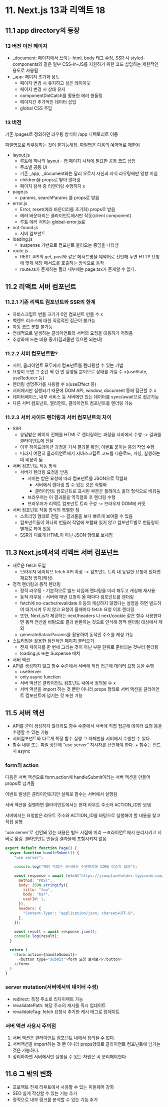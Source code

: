# 11. Next.js 13과 리액트 18

## 11.1 app directory의 등장

### 13 버전 이전 페이지
- _document: 페이지에서 쓰이는 html, body 태그 수정, SSR 시 styled-components와 같은 일부 CSS-in-JS를 지원하기 위한 코드 삽입하는 제한적인 용도로 사용됨
- _app: 페이지 초기화 용도
  - 페이지 변경 시 유지하고 싶은 레이아웃
  - 페이지 변경 시 상태 유지
  - componentDidCatch를 활용한 에러 핸들링
  - 페이지간 추가적인 데이터 삽입
  - global CSS 주입

### 13 버전
기존 /pages로 정의하던 라우팅 방식이 /app 디렉토리로 이동 

파일명으로 라우팅하는 것이 불가능해짐. 파일명은 다음의 예약어로 제한됨

- layout.js
    - 루트에 하나의 layout - 웹 페이지 시작에 필요한 공통 코드 삽입
    - 주소별 공통 UI
    - 기존 _app, _document와는 달리 오로지 자신과 자식 라우팅에만 영향 미침
    - children을 props로 받아 렌더링
    - 페이지 탐색 중 리렌더링 수행하지 x
- page.js
  - params, searchParams 를 props로 받음
- error.js
  - Error, reset(에러 바운더리를 초기화) props로 받음
  - 에러 바운더리는 클라이언트에서만 작동(client component)
  - 루트 에러 처리는 global-error.js로
- not-found.js
  - 서버 컴포넌트
- loading.js
  - suspense 기반으로 컴포넌트 불러오는 중임을 나타냄
- route.js
  - REST API의 get, post와 같은 메서드명을 예약어로 선언해 두면 HTTP 요청에 맞게 해당 메서드를 호출하는 방식으로 동작
  - route.ts가 존재하는 폴더 내부에는 page.tsx가 존재할 수 없다.

## 11.2  리액트 서버 컴포넌트
### 11.2.1 기존 리액트 컴포넌트와 SSR의 한계
  - 자바스크립트 번들 크기가 0인 컴포넌트 만들 수 x
  - 백엔드 리소스에 대한 직접적인 접근이 불가능
  - 자동 코드 분할 불가능
  - 연쇄적으로 발생하는 클라이언트와 서버의 요청을 대응하기 어려움
  - 추상화에 드는 비용 증가(결과물만 있으면 되는데)
### 11.2.2 서버 컴포넌트란?
  - 서버, 클라이언트 모두에서 컴포넌트를 렌더링할 수 있는 기법
  - 요청이 오면 그 순간 딱 한 번 실행될 뿐이므로 상태를 가질 수 x(useState, useReducer 등)
  - 렌더링 생명주기를 사용할 수 x(useEffect 등)
  - 서버에서만 실행되기 때문에 DOM API, window, document 등에 접근할 수 x
  - 데이터베이스, 내부 서비스 등 서버에만 있는 데이터를 sync/await으로 접근가능
  - 다른 서버 컴포넌트, 엘리먼트, 클라이언트 컴포넌트를 렌더링 가능
### 11.2.3 서버 사이드 렌더링과 서버 컴포넌트의 차이
  - SSR
    - 응답받은 페이지 전체를 HTML로 렌더링하는 과정을 서버에서 수행 -> 결과를 클라이언트에 전달
    - 이후 하이드레이션 과정을 거쳐 결과물 확인, 이벤트 붙이는 등의 작업 수행
    - 따라서 여전히 클라이언트에서 자바스크립트 코드를 다운로드, 파싱, 실행하는 데 비용이 듦
- 서버 컴포넌트 작동 방식
  - 서버가 렌더링 요청을 받음
    - 서버는 받은 요청에 따라 컴포넌트를 JSON으로 직렬화
      - 서버에서 렌더링 할 수 있는 것은 직렬화
      - 클라이언트 컴포넌트로 표시된 부분은 플레이스 홀더 형식으로 비워둠
    - 브라우저는 이 결과물을 역직렬화 후 렌더링 수행
    - 브라우저가 리액트 컴포넌트 트리 구성 -> 브라우저 DOM에 커밋
- 서버 컴포넌트 작동 방식의 특별한 점
  - 스트리밍 형태로 전달 -> 결과물을 보다 빠르게 보여줄 수 있음
  - 컴포넌트들이 하나의 번들러 작업에 포함돼 있지 않고 컴포넌트별로 번들링이 별개로 되어 있음
  - SSR과 다르게 HTML이 아닌 JSON 형태로 보내짐
## 11.3 Next.js에서의 리액트 서버 컴포넌트
- 새로운 fetch 도입
  - 브라우저 네이티브 fetch API 확장 -> 컴포넌트 트리 내 동일한 요청이 있다면 재요청 방지(캐싱)
- 정적 렌더링과 동적 렌더링
  - 정적 라우팅 - 기본적으로 빌드 타임에 렌더링을 미리 해두고 캐싱해 재사용
  - 동적 라우팅 - 서버에 매번 요청이 올 때마다 컴포넌트를 렌더링
  - fetch에 no-cache/revalidate 0 등의 캐싱하지 않겠다는 설정을 하면 빌드하여 대기시켜 두지 않고 요청이 올때마다 fetch 요청 이후 렌더링
  - 또한, Next.js가 제공하는 next/headers 나 next/cookie 같은 함수 사용한다면 동적 연산을 바탕으로 결과 반환하는 것으로 인식해 정적 렌더링 대상에서 제외
  - generateSataicParams를 활용하여 동적인 주소를 캐싱 가능
- 스트리밍을 활용한 점진적인 페이지 불러오기
  - 전체 페이지를 한 번에 그리는 것이 아닌 부분 단위로 준비되는 것부터 렌더링
  - loading.js 또는 Suspense 배치
- 서버 액션
- API를 생성하지 않고 함수 수준에서 서버에 직접 접근해 데이터 요청 등을 수행
  - useServer
  - only async function
  - 서버 액션은 클라이언트 컴포넌트 내에서 정의될 수 x
  - 서버 액션을 import 하는 것 뿐만 아니라 props 형태로 서버 액션을 클라이언트 컴포넌트에 넘기는 것 또한 가능

## 11.5 서버 액션
- API를 굳이 생성하지 않더라도 함수 수준에서 서버에 직접 접근해 데이터 요청 등을 수행할 수 있는 기능
- 서버컴포넌트와 다르게 특정 함수 실행 그 자체만을 서버에서 수행할 수 있다.
- 함수 내부 또는 파일 상단에 “use server” 지시자를 선언해야 한다. + 함수는 반드시 async

### form의 action
다음은 서버 액션으로 form.action에 handleSubmit이라는 서버 액션을 만들어 props로 넘겨줌

이벤트 발생은 클라이언트지만 실제로 함수는 서버에서 실행됨

서버 액션을 실행하면 클라이언트에서는 현재 라우트 주소와 ACTION_ID만 보냄

서버에서는 요청받은 라우트 주소와 ACTION_ID를 바탕으로 실행해야 할 내용을 찾고 직접 실행

'use server'로 선언돼 있는 내용은 빌드 시점에 미리 ㅡㄹ라이언트에서 분리시키고 서버로 옮김. 클라인언트 번들링 결과물에 포함시키지 않음

```javascript
export default function Page() {
  async function handleSubmit() {
    "use server";

    console.log("해당 작업은 서버에서 수행하기에 CORS 이슈가 없음");

    const response = await fetch("https://jsonplaceholder.typicode.com/posts", {
      method: "POST",
      body: JSON.stringify({
        title: "foo",
        body: "bar",
        userId: 1,
      }),
      headers: {
        "Content-Type": "application/json; charset=UTF-8",
      },
    });

    const result = await response.json();
    console.log(result);
  }

  return (
    <form action={handleSubmit}>
      <button type="submit">form 요청 보내보기</button>
    </form>
  )
}
```

### server mutation(서버에서의 데이터 수정)
- redirect: 특정 주소로 리다이렉트 가능
- revalidatePath: 해당 주소의 캐시를 즉시 업데이트
- revalidateTag: fetch 요청시 추가한 캐시 태그로 업데이트


### 서버 액션 사용시 주의점

1. 서버 액션은 클라이언트 컴포넌트 내에서 정의될 수 없다.
2. 서버액션을 import하는 것 뿐 아니라 props형태로 클라이언트 컴포넌트에 넘기는 것은 가능하다.
3. 정리하자면 서버에서만 실행될 수 있는 자원은 꼭 분리해야한다.


## 11.6 그 밖의 변화
- 프로젝트 전체 라우트에서 사용할 수 있는 미들웨어 강화
- SEO 쉽게 작성할 수 있는 기능 추가
- 정적으로 내부 링크를 분석할 수 있는 기능 추가


